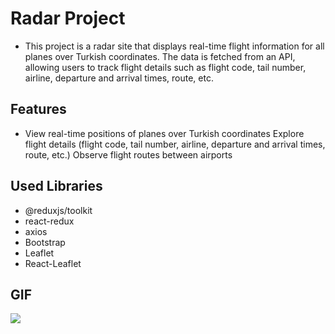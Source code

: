# Radar Project

- This project is a radar site that displays real-time flight information for all planes over Turkish coordinates. The data is fetched from an API, allowing users to track flight details such as flight code, tail number, airline, departure and arrival times, route, etc.

## Features

- View real-time positions of planes over Turkish coordinates
  Explore flight details (flight code, tail number, airline, departure and arrival times, route, etc.)
  Observe flight routes between airports

## Used Libraries

- @reduxjs/toolkit
- react-redux
- axios
- Bootstrap
- Leaflet
- React-Leaflet

## GIF

<img src="./public/screen.gif" />

